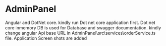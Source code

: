 # AdminPanel
Angular and DotNet core.
kindly run Dot net core application first.
Dot net core inmemory DB is used for Database and swagger documentation.
kindly change angular Api base URL in AdminPanel\src\services\orderService.ts file.
Application Screen shots are added
